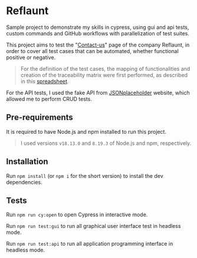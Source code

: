 # Reflaunt

Sample project to demonstrate my skills in cypress, using gui and api tests, custom commands and GitHub workflows with parallelization of test suites.

This project aims to test the "[Contact-us](https://www.reflaunt.com/contact-us)" page of the company Reflaunt, in order to cover all test cases that can be automated, whether functional positive or negative.

> For the definition of the test cases, the mapping of functionalities and creation of the traceability matrix were first performed, as described in this [spreadsheet](https://docs.google.com/spreadsheets/d/1DWYQl8fWPj3Rd4lbXEZ_x1gp0byDMl_h1NRmop5sl90/edit?usp=sharing).

For the API tests, I used the fake API from [JSONplaceholder](https://jsonplaceholder.typicode.com/) website, which allowed me to perform CRUD tests.

## Pre-requirements

It is required to have Node.js and npm installed to run this project.

> I used versions `v18.13.0` and `8.19.3` of Node.js and npm, respectively.

## Installation

Run `npm install` (or `npm i` for the short version) to install the dev dependencies.

## Tests

Run `npm run cy:open` to open Cypress in interactive mode.

Run `npm run test:gui` to run all graphical user interface test in headless mode.

Run `npm run test:api` to run all application programming interface in headless mode.
